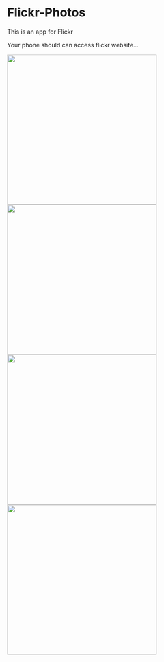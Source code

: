 # Flickr-Photos
This is an app for Flickr

Your phone should can access flickr website...

<img src="https://github.com/TwentySevenC/Flickr-Photos/tree/master/FlichrPhotos/screenshots/S51008-173454.jpg" width="350px">

<img src="https://github.com/TwentySevenC/Flickr-Photos/tree/master/FlichrPhotos/screenshots/S51008-173459.jpg" width="350px">

<img src="https://github.com/TwentySevenC/Flickr-Photos/tree/master/FlichrPhotos/screenshots/S51008-173543.jpg" width="350px">

<img src="https://github.com/TwentySevenC/Flickr-Photos/tree/master/FlichrPhotos/screenshots/S51008-173638.jpg" width="350px">
